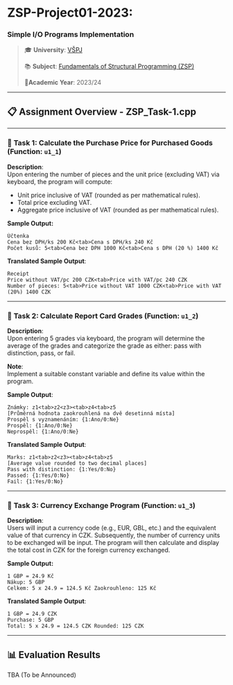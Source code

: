 # **ZSP-Project01-2023:**

### Simple I/O Programs Implementation

> 🎓 **University**: [VŠPJ](https://en.vspj.cz/school/welcome)
>
> 📚 **Subject**: [Fundamentals of Structural Programming (ZSP)](https://www.vspj.cz/eprihlaska/rozcestnik/detail-oboru/obor/aplikovana-informatika/tab/studijni-plany/plan/66/predmet/500067#tabs)
>
> 📅**Academic Year**: 2023/24

---

## 📋 **Assignment Overview - ZSP_Task-1.cpp**

---

### 📌 **Task 1**: Calculate the Purchase Price for Purchased Goods (Function: `u1_1`)

**Description**:  
Upon entering the number of pieces and the unit price (excluding VAT) via keyboard, the program will compute:

- Unit price inclusive of VAT (rounded as per mathematical rules).
- Total price excluding VAT.
- Aggregate price inclusive of VAT (rounded as per mathematical rules).

**Sample Output:**

```
Účtenka
Cena bez DPH/ks 200 Kč<tab>Cena s DPH/ks 240 Kč
Počet kusů: 5<tab>Cena bez DPH 1000 Kč<tab>Cena s DPH (20 %) 1400 Kč
```

**Translated Sample Output**:

```
Receipt
Price without VAT/pc 200 CZK<tab>Price with VAT/pc 240 CZK
Number of pieces: 5<tab>Price without VAT 1000 CZK<tab>Price with VAT (20%) 1400 CZK
```

---

### 📌 **Task 2**: Calculate Report Card Grades (Function: `u1_2`)

**Description**:  
Upon entering 5 grades via keyboard, the program will determine the average of the grades and categorize the grade as either: pass with distinction, pass, or fail.

**Note**:  
Implement a suitable constant variable and define its value within the program.

**Sample Output**:

```
Známky: z1<tab>z2<z3><tab>z4<tab>z5
[Průměrná hodnota zaokrouhlená na dvě desetinná místa]
Prospěl s vyznamenáním: {1:Ano/0:Ne}
Prospěl: {1:Ano/0:Ne}
Neprospěl: {1:Ano/0:Ne}
```

**Translated Sample Output**:

```
Marks: z1<tab>z2<z3><tab>z4<tab>z5
[Average value rounded to two decimal places]
Pass with distinction: {1:Yes/0:No}
Passed: {1:Yes/0:No}
Fail: {1:Yes/0:No}
```

---

### 📌 **Task 3**: Currency Exchange Program (Function: `u1_3`)

**Description**:  
Users will input a currency code (e.g., EUR, GBL, etc.) and the equivalent value of that currency in CZK. Subsequently, the number of currency units to be exchanged will be input. The program will then calculate and display the total cost in CZK for the foreign currency exchanged.

**Sample Output:**

```
1 GBP = 24.9 Kč
Nákup: 5 GBP
Celkem: 5 x 24.9 = 124.5 Kč Zaokrouhleno: 125 Kč
```

**Translated Sample Output**:

```
1 GBP = 24.9 CZK
Purchase: 5 GBP
Total: 5 x 24.9 = 124.5 CZK Rounded: 125 CZK
```

---

## 📊 **Evaluation Results**

TBA (To be Announced)

